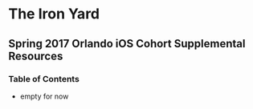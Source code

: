 # The Iron Yard

## Spring 2017 Orlando iOS Cohort Supplemental Resources

### Table of Contents

* empty for now
